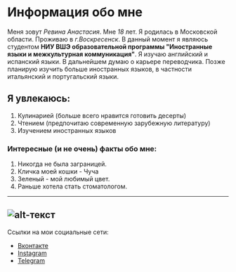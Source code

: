 # Информация обо мне

Меня зовут *Ревина Анастасия*. Мне *18* лет. Я родилась в Московской области. Проживаю в *г.Воскресенск*. В данный момент я являюсь студентом **НИУ ВШЭ образовательной программы "Иностранные языки и межкультурная коммуникация"**. Я изучаю английский и испанский языки. В дальнейшем думаю о карьере переводчика. Позже планирую изучить больше иностранных языков, в частности итальянский и португальский языки.

## Я увлекаюсь:
1. Кулинарией (больше всего нравится готовить десерты)
2. Чтением (предпочитаю современную зарубежную литературу)
3. Изучением иностранных языков

### Интересные (и не очень) факты обо мне:
1. Никогда не была заграницей.
2. Кличка моей кошки - Чуча
3. Зеленый - мой любимый цвет.
4. Раньше хотела стать стоматологом. 

------------------
![alt-текст](https://pp.userapi.com/c639722/v639722593/211d9/69MHY87pvFo.jpg)
------------------
Ссылки на мои социальные сети:
* [Вконтакте](https://vk.com/revinastasia)
* [Instagram](https://instagram.com/revinastasia)
* [Telegram](https://t.me/revinastasia)
